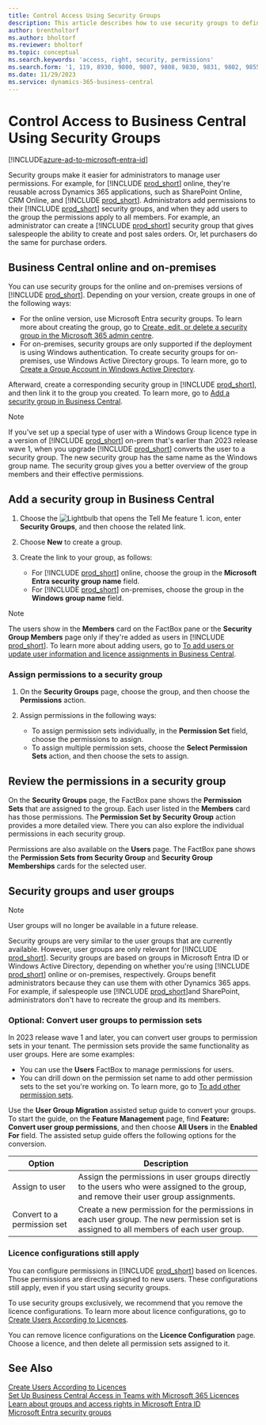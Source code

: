 ```yaml
---
title: Control Access Using Security Groups
description: This article describes how to use security groups to define user permissions.
author: brentholtorf
ms.author: bholtorf
ms.reviewer: bholtorf
ms.topic: conceptual
ms.search.keywords: 'access, right, security, permissions'
ms.search.form: '1, 119, 8930, 9800, 9807, 9808, 9830, 9831, 9802, 9855, 9862'
ms.date: 11/29/2023
ms.service: dynamics-365-business-central
---
```


# <a name="control-access-to-business-central-using-security-groups"></a>Control Access to Business Central Using Security Groups

[!INCLUDE[azure-ad-to-microsoft-entra-id](~/../shared-content/shared/azure-ad-to-microsoft-entra-id.md)]

Security groups make it easier for administrators to manage user permissions. For example, for [!INCLUDE [prod_short](includes/prod_short.md)] online, they're reusable across Dynamics 365 applications, such as SharePoint Online, CRM Online, and [!INCLUDE [prod_short](includes/prod_short.md)]. Administrators add permissions to their [!INCLUDE [prod_short](includes/prod_short.md)] security groups, and when they add users to the group the permissions apply to all members. For example, an administrator can create a [!INCLUDE [prod_short](includes/prod_short.md)] security group that gives salespeople the ability to create and post sales orders. Or, let purchasers do the same for purchase orders.

## <a name="business-central-online-and-on-premises"></a>Business Central online and on-premises

You can use security groups for the online and on-premises versions of [!INCLUDE [prod_short](includes/prod_short.md)]. Depending on your version, create groups in one of the following ways:

* For the online version, use Microsoft Entra security groups. To learn more about creating the group, go to [Create, edit, or delete a security group in the Microsoft 365 admin centre](/microsoft-365/admin/email/create-edit-or-delete-a-security-group).
* For on-premises, security groups are only supported if the deployment is using Windows authentication. To create security groups for on-premises, use Windows Active Directory groups. To learn more, go to [Create a Group Account in Windows Active Directory](/windows/security/operating-system-security/network-security/windows-firewall/create-a-group-account-in-active-directory). 

Afterward, create a corresponding security group in [!INCLUDE [prod_short](includes/prod_short.md)], and then link it to the group you created. To learn more, go to [Add a security group in Business Central](#add-a-security-group-in-business-central).

> [!NOTE]
> If you've set up a special type of user with a Windows Group licence type in a version of [!INCLUDE [prod_short](includes/prod_short.md)] on-prem that's earlier than 2023 release wave 1, when you upgrade [!INCLUDE [prod_short](includes/prod_short.md)] converts the user to a security group. The new security group has the same name as the Windows group name. The security group gives you a better overview of the group members and their effective permissions.

## <a name="add-a-security-group-in-business-central"></a>Add a security group in Business Central

1. Choose the ![Lightbulb that opens the Tell Me feature 1.](media/ui-search/search_small.png "Tell me what you want to do") icon, enter **Security Groups**, and then choose the related link.
1. Choose **New** to create a group.
1. Create the link to your group, as follows:

    * For [!INCLUDE [prod_short](includes/prod_short.md)] online, choose the group in the **Microsoft Entra security group name** field.
    * For [!INCLUDE [prod_short](includes/prod_short.md)] on-premises, choose the group in the **Windows group name** field.

> [!NOTE]
> The users show in the **Members** card on the FactBox pane or the **Security Group Members** page only if they're added as users in [!INCLUDE [prod_short](includes/prod_short.md)]. To learn more about adding users, go to [To add users or update user information and licence assignments in Business Central](ui-how-users-permissions.md#adduser).  

### <a name="assign-permissions-to-a-security-group"></a>Assign permissions to a security group

1. On the **Security Groups** page, choose the group, and then choose the **Permissions** action.
1. Assign permissions in the following ways:

    * To assign permission sets individually, in the **Permission Set** field, choose the permissions to assign.
    * To assign multiple permission sets, choose the **Select Permission Sets** action, and then choose the sets to assign.

## <a name="review-the-permissions-in-a-security-group"></a>Review the permissions in a security group

On the **Security Groups** page, the FactBox pane shows the **Permission Sets** that are assigned to the group. Each user listed in the **Members** card has those permissions. The **Permission Set by Security Group** action provides a more detailed view. There you can also explore the individual permissions in each security group.

Permissions are also available on the **Users** page. The FactBox pane shows the **Permission Sets from Security Group** and **Security Group Memberships** cards for the selected user.

## <a name="security-groups-and-user-groups"></a>Security groups and user groups

> [!NOTE]
> User groups will no longer be available in a future release.

Security groups are very similar to the user groups that are currently available. However, user groups are only relevant for [!INCLUDE [prod_short](includes/prod_short.md)]. Security groups are based on groups in Microsoft Entra ID or Windows Active Directory, depending on whether you're using [!INCLUDE [prod_short](includes/prod_short.md)] online or on-premises, respectively. Groups benefit administrators because they can use them with other Dynamics 365 apps. For example, if salespeople use [!INCLUDE [prod_short](includes/prod_short.md)]and SharePoint, administrators don't have to recreate the group and its members.

### <a name="optional-convert-user-groups-to-permission-sets"></a>Optional: Convert user groups to permission sets

In 2023 release wave 1 and later, you can convert user groups to permission sets in your tenant. The permission sets provide the same functionality as user groups. Here are some examples:

* You can use the **Users** FactBox to manage permissions for users.
* You can drill down on the permission set name to add other permission sets to the set you're working on. To learn more, go to [To add other permission sets](ui-define-granular-permissions.md#to-add-other-permission-sets).

Use the **User Group Migration** assisted setup guide to convert your groups. To start the guide, on the **Feature Management** page, find **Feature: Convert user group permissions**, and then choose **All Users** in the **Enabled For** field. The assisted setup guide offers the following options for the conversion.

|Option  |Description  |
|---------|---------|
|Assign to user     | Assign the permissions in user groups directly to the users who were assigned to the group, and remove their user group assignments.        |
|Convert to a permission set     | Create a new permission for the permissions in each user group. The new permission set is assigned to all members of each user group.          |

### <a name="license-configurations-still-apply"></a>Licence configurations still apply

You can configure permissions in [!INCLUDE [prod_short](includes/prod_short.md)] based on licences. Those permissions are directly assigned to new users. These configurations still apply, even if you start using security groups.

To use security groups exclusively, we recommend that you remove the licence configurations. To learn more about licence configurations, go to [Create Users According to Licences](ui-how-users-permissions.md).

You can remove licence configurations on the **Licence Configuration** page. Choose a licence, and then delete all permission sets assigned to it.

## <a name="see-also"></a>See Also

[Create Users According to Licences](ui-how-users-permissions.md)  
[Set Up Business Central Access in Teams with Microsoft 365 Licences](admin-access-with-m365-license-setup.md)  
[Learn about groups and access rights in Microsoft Entra ID](/azure/active-directory/fundamentals/concept-learn-about-groups)  
[Microsoft Entra security groups](/windows-server/identity/ad-ds/manage/understand-security-groups)  
